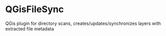 # QGisFileSync
QGis plugin for directory scans, creates/updates/synchronizes layers with extracted file metadata
